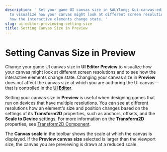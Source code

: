 ```yaml
---
description: ' Set your game UI canvas size in &ALYlong; &ui-canvas-editor; Preview
  to visualize how your canvas might look at different screen resolutions and to see
  how the interactive elements change state. '
slug: ui-editor-previewing-setting-size
title: Setting Canvas Size in Preview
---
```

# Setting Canvas Size in Preview<a name="ui-editor-previewing-setting-size"></a>

Change your game UI canvas size in **UI Editor** **Preview** to visualize how your canvas might look at different screen resolutions and to see how the interactive elements change state\. Changing your canvas size in **Preview** does not affect the canvas size at which you are authoring the UI canvas—that is controlled in the [**UI Editor**](/docs/userguide/ui/editor/changing-size.md)\.

Setting your canvas size in **Preview** is useful when designing games that run on devices that have multiple resolutions\. You can see at different resolutions how an element's size and position changes based on the settings of its **Transform2D** properties, such as anchors, offsets, and the **Scale to Device** settings\. For more information on the **Transform2D** properties, see [Transform2D Component](/docs/userguide/ui/editor/components-transform.md)\.

The **Canvas scale** in the toolbar shows the scale at which the canvas is displayed\. If the **Preview canvas size** selected is larger than the viewport size, the canvas you are previewing is drawn at a reduced scale\.